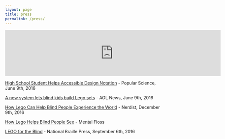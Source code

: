```yaml
---
layout: page
title: press
permalink: /press/
---
```


<div class="videowrapper">
<iframe width="700px" src="https://www.youtube.com/embed/hVy5E2DZkKM" frameborder="0" allowfullscreen></iframe>
</div>
<div class="content-section container-fluid">

<div class="row">
<p>
<a href="http://www.popsci.com/blind-high-school-student-helps-make-legos-accessible">High School Student Helps Accessible Design Notation</a> - Popular Science,  June 9th, 2016
</p>
<p>
<a href="https://www.aol.com/article/2016/06/09/a-new-system-lets-blind-kids-build-lego-sets/21392360/">A new system lets blind kids build Lego sets</a> - AOL News,  June 9th, 2016
</p>
<p>
<a href="http://nerdist.com/how-lego-can-help-blind-people-experience-the-world/">How Lego Can Help Blind People Experience the World</a> - Nerdist, December 9th, 2016
</p>
<p>
<a href="http://mentalfloss.com/article/87732/how-lego-helps-blind-people-see/">How Lego Helps Blind People See</a> - Mental Floss 
</p>


<a href="https://nationalbraillepress.wordpress.com/2016/09/06/lego-for-the-blind/">LEGO for the Blind</a> - National Braille Press, September 6th, 2016

</div>
</div>

